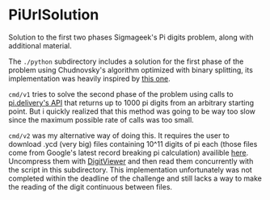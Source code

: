 # PiUrlSolution
Solution to the first two phases Sigmageek's Pi digits problem, along with additional material.

The `./python` subdirectory includes a solution for the first phase of the problem using Chudnovsky's algorithm optimized with binary splitting, its implementation was heavily inspired by [this one](https://www.craig-wood.com/nick/articles/pi-chudnovsky/).

`cmd/v1` tries to solve the second phase of the problem using calls to [pi.delivery's API](https://pi.delivery) that returns up to 1000 pi digits from an arbitrary starting point. But i quickly realized that this method was going to be way too slow since the maximum possible rate of calls was too small.

`cmd/v2` was my alternative way of doing this. It requires the user to download .ycd (very big) files containing 10^11 digits of pi each (those files come from Google's latest record breaking pi calculation) availible [here](https://storage.googleapis.com/pi100t/index.html). Uncompress them with [DigitViewer](https://github.com/Mysticial/DigitViewer) and then read them concurrently with the script in this subdirectory. This implementation unfortunately was not completed within the deadline of the challenge and still lacks a way to make the reading of the digit continuous between files.